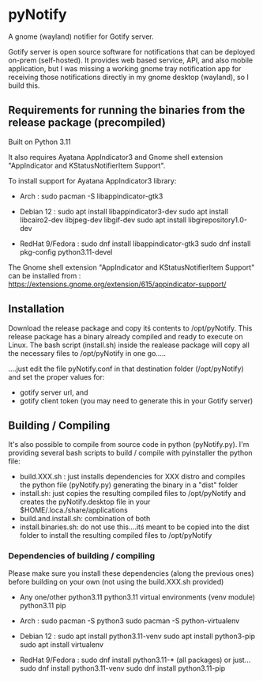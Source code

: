 # pyNotify
A gnome (wayland) notifier for Gotify server.

Gotify server is open source software for notifications that can be deployed on-prem (self-hosted). 
It provides web based service, API,  and also mobile application, but I was missing a working gnome tray notification app for receiving those notifications directly in my gnome desktop (wayland), so I build this.

## Requirements for running the binaries from the release package (precompiled)
Built on Python 3.11

It also requires Ayatana AppIndicator3 and Gnome shell extension "AppIndicator and KStatusNotifierItem Support".

To install support for Ayatana AppIndicator3 library:

- Arch :
      sudo pacman -S libappindicator-gtk3
  
- Debian 12 :
      sudo apt install libappindicator3-dev
      sudo apt install libcairo2-dev libjpeg-dev libgif-dev
      sudo apt install libgirepository1.0-dev

- RedHat 9/Fedora :
      sudo dnf install libappindicator-gtk3
      sudo dnf install pkg-config python3.11-devel

The Gnome shell extension "AppIndicator and KStatusNotifierItem Support" can be installed from : https://extensions.gnome.org/extension/615/appindicator-support/
  

## Installation
Download the release package and copy itś contents to /opt/pyNotify. 
This release package has a binary already compiled and ready to execute on Linux.
The bash script (install.sh) inside the realease package will copy all the necessary files to /opt/pyNotify in one go.....

....just edit the file pyNotify.conf in that destination folder (/opt/pyNotify) and set the proper values for:
- gotify server url, and 
- gotify client token  (you may need to generate this in your Gotify server)

## Building / Compiling
It's also possible to compile from source code in python (pyNotify.py).
I'm providing several bash scripts to build / compile with pyinstaller the python file:
- build.XXX.sh : just installs dependencies for XXX distro and compiles the python file (pyNotify.py) generating the binary in a "dist" folder
- install.sh: just copies the resulting compiled files to /opt/pyNotify and creates the pyNotify.desktop file in your $HOME/.loca./share/applications
- build.and.install.sh: combination of both
- install.binaries.sh: do not use this....itś meant to be copied into the dist folder to install the resulting compiled files to /opt/pyNotify

### Dependencies of building / compiling
Please make sure you install these dependencies (along the previous ones) before building on your own (not using the build.XXX.sh provided)
- Any one/other
      python3.11
      python3.11 virtual environments (venv module)
      python3.11 pip

- Arch :
      sudo pacman -S python3
      sudo pacman -S python-virtualenv
  
- Debian 12 :
      sudo apt install python3.11-venv
      sudo apt install python3-pip
      sudo apt install virtualenv

- RedHat 9/Fedora :
      sudo dnf install python3.11-* (all packages) or just...
      sudo dnf install python3.11-venv
      sudo dnf install python3.11-pip

